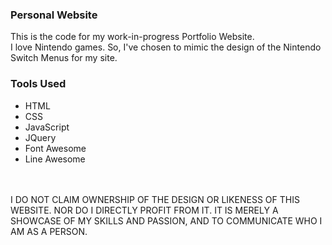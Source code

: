 <h3> Personal Website </h3>
This is the code for my work-in-progress Portfolio Website.
<be>
<br>
I love Nintendo games. So, I've chosen to mimic the design of the Nintendo Switch Menus for my site.
<br>
<h3>Tools Used</h3>
<ul>
  <li>HTML</li>
  <li>CSS</li>
  <li>JavaScript</li>
  <li>JQuery</li>
  <li>Font Awesome</li>
  <li>Line Awesome</li>
</ul>
<br>
<br>
I DO NOT CLAIM OWNERSHIP OF THE DESIGN OR LIKENESS OF THIS WEBSITE. NOR DO I DIRECTLY PROFIT FROM IT. IT IS MERELY A SHOWCASE OF MY SKILLS AND PASSION, AND TO COMMUNICATE WHO I AM AS A PERSON.
<br>
